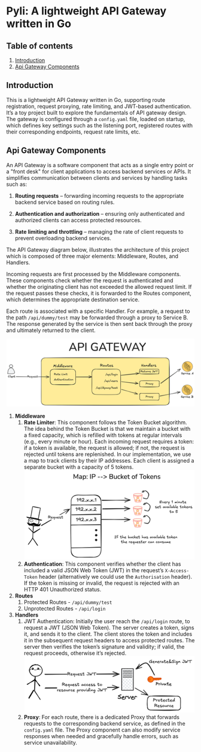 # Pyli: A lightweight API Gateway written in Go

## Table of contents

1. [Introduction](#introduction)
2. [Api Gateway Components](#api-gateway-components)

## Introduction
This is a lightweight API Gateway written in Go, supporting route registration, request proxying, rate limiting, and JWT-based authentication. It’s a toy project built to explore the fundamentals of API gateway design. The gateway is configured through a `config.yaml` file, loaded on startup, which defines key settings such as the listening port, registered routes with their corresponding endpoints, request rate limits, etc.

## Api Gateway Components
An API Gateway is a software component that acts as a single entry point or a "front desk" for client applications to access backend services or APIs. It simplifies communication between clients and services by handling tasks such as:

1. **Routing requests** – forwarding incoming requests to the appropriate backend service based on routing rules.

2. **Authentication and authorization** – ensuring only authenticated and authorized clients can access protected resources.

3. **Rate limiting and throttling** – managing the rate of client requests to prevent overloading backend services.

The API Gateway diagram below, illustrates the architecture of this project which is composed of three major elements: Middleware, Routes, and Handlers.

Incoming requests are first processed by the Middleware components. These components check whether the request is authenticated and whether the originating client has not exceeded the allowed request limit. If the request passes these checks, it is forwarded to the Routes component, which determines the appropriate destination service.

Each route is associated with a specific Handler. For example, a request to the path `/api/dummy/test` may be forwarded through a proxy to Service B. The response generated by the service is then sent back through the proxy and ultimately returned to the client.

![api-gateway](./assets/api-gateway.png)
1. **Middleware**
    1. **Rate Limiter**: This component follows the Token Bucket algorithm. The idea behind the Token Bucket is that we maintain a bucket with a fixed capacity, which is refilled with tokens at regular intervals (e.g., every minute or hour). Each incoming request requires a token: if a token is available, the request is allowed; if not, the request is rejected until tokens are replenished.
    In our implementation, we use a map to track clients by their IP addresses. Each client is assigned a separate bucket with a capacity of 5 tokens.
    ![rate-limiter](./assets/rate-limiter.png)
    2. **Authentication**: This component verifies whether the client has included a valid JSON Web Token (JWT) in the request’s `X-Access-Token` header (alternatively we could use the `Authorisation` header). If the token is missing or invalid, the request is rejected with an HTTP 401 Unauthorized status.
2. **Routes**
    1. Protected Routes - `/api/dummy/test`
    2. Unprotected Routes - `/api/login`
3. **Handlers**
    1. JWT Authentication: Initially the user reach the `/api/login` route, to request a JWT (JSON Web Token). The server creates a token, signs it, and sends it to the client. The client stores the token and includes it in the subsequent request headers to access protected routes. The server then verifies the token’s signature and validity; if valid, the request proceeds, otherwise it’s rejected.
    ![jwt](./assets/jwt.png)
    2. **Proxy**: For each route, there is a dedicated Proxy that forwards requests to the corresponding backend service, as defined in the `config.yaml` file. The Proxy component can also modify service responses when needed and gracefully handle errors, such as service unavailability.
